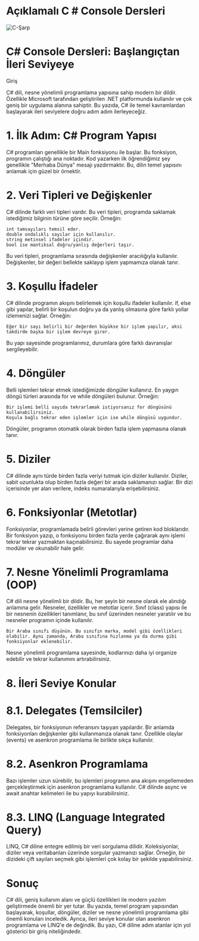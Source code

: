 #  Açıklamalı C # Console Dersleri
![C-Şarp](https://github.com/user-attachments/assets/f59f2684-befd-4646-9d72-8dc087ffa5a7)

# C# Console Dersleri: Başlangıçtan İleri Seviyeye
Giriş

C# dili, nesne yönelimli programlama yapısına sahip modern bir dildir. Özellikle Microsoft tarafından geliştirilen .NET platformunda kullanılır ve çok geniş bir uygulama alanına sahiptir. Bu yazıda, C# ile temel kavramlardan başlayarak ileri seviyelere doğru adım adım ilerleyeceğiz.
# 1. İlk Adım: C# Program Yapısı

C# programları genellikle bir Main fonksiyonu ile başlar. Bu fonksiyon, programın çalıştığı ana noktadır. Kod yazarken ilk öğrendiğimiz şey genellikle "Merhaba Dünya" mesajı yazdırmaktır. Bu, dilin temel yapısını anlamak için güzel bir örnektir.
# 2. Veri Tipleri ve Değişkenler

C# dilinde farklı veri tipleri vardır. Bu veri tipleri, programda saklamak istediğimiz bilginin türüne göre seçilir. Örneğin:

    int tamsayıları temsil eder.
    double ondalıklı sayılar için kullanılır.
    string metinsel ifadeler içindir.
    bool ise mantıksal doğru/yanlış değerleri taşır.

Bu veri tipleri, programlama sırasında değişkenler aracılığıyla kullanılır. Değişkenler, bir değeri bellekte saklayıp işlem yapmamıza olanak tanır.
# 3. Koşullu İfadeler

C# dilinde programın akışını belirlemek için koşullu ifadeler kullanılır. if, else gibi yapılar, belirli bir koşulun doğru ya da yanlış olmasına göre farklı yollar izlemenizi sağlar. Örneğin:

    Eğer bir sayı belirli bir değerden büyükse bir işlem yapılır, aksi takdirde başka bir işlem devreye girer.

Bu yapı sayesinde programlarımız, durumlara göre farklı davranışlar sergileyebilir.
# 4. Döngüler

Belli işlemleri tekrar etmek istediğimizde döngüler kullanırız. En yaygın döngü türleri arasında for ve while döngüleri bulunur. Örneğin:

    Bir işlemi belli sayıda tekrarlamak istiyorsanız for döngüsünü kullanabilirsiniz.
    Koşula bağlı tekrar eden işlemler için ise while döngüsü uygundur.

Döngüler, programın otomatik olarak birden fazla işlem yapmasına olanak tanır.
# 5. Diziler

C# dilinde aynı türde birden fazla veriyi tutmak için diziler kullanılır. Diziler, sabit uzunlukta olup birden fazla değeri bir arada saklamanızı sağlar. Bir dizi içerisinde yer alan verilere, indeks numaralarıyla erişebilirsiniz.
# 6. Fonksiyonlar (Metotlar)

Fonksiyonlar, programlamada belirli görevleri yerine getiren kod bloklarıdır. Bir fonksiyon yazıp, o fonksiyonu birden fazla yerde çağırarak aynı işlemi tekrar tekrar yazmaktan kaçınabilirsiniz. Bu sayede programlar daha modüler ve okunabilir hale gelir.
# 7. Nesne Yönelimli Programlama (OOP)

C# dili nesne yönelimli bir dildir. Bu, her şeyin bir nesne olarak ele alındığı anlamına gelir. Nesneler, özellikler ve metotlar içerir. Sınıf (class) yapısı ile bir nesnenin özellikleri tanımlanır, bu sınıf üzerinden nesneler yaratılır ve bu nesneler programın içinde kullanılır.

    Bir Araba sınıfı düşünün. Bu sınıfın marka, model gibi özellikleri olabilir. Aynı zamanda, Araba sınıfına hızlanma ya da durma gibi fonksiyonlar eklenebilir.

Nesne yönelimli programlama sayesinde, kodlarınızı daha iyi organize edebilir ve tekrar kullanımını artırabilirsiniz.
# 8. İleri Seviye Konular
# 8.1. Delegates (Temsilciler)

Delegates, bir fonksiyonun referansını taşıyan yapılardır. Bir anlamda fonksiyonları değişkenler gibi kullanmanıza olanak tanır. Özellikle olaylar (events) ve asenkron programlama ile birlikte sıkça kullanılır.
# 8.2. Asenkron Programlama

Bazı işlemler uzun sürebilir, bu işlemleri programın ana akışını engellemeden gerçekleştirmek için asenkron programlama kullanılır. C# dilinde async ve await anahtar kelimeleri ile bu yapıyı kurabilirsiniz.
# 8.3. LINQ (Language Integrated Query)

LINQ, C# diline entegre edilmiş bir veri sorgulama dilidir. Koleksiyonlar, diziler veya veritabanları üzerinde sorgular yazmanızı sağlar. Örneğin, bir dizideki çift sayıları seçmek gibi işlemleri çok kolay bir şekilde yapabilirsiniz.
# Sonuç

C# dili, geniş kullanım alanı ve güçlü özellikleri ile modern yazılım geliştirmede önemli bir yer tutar. Bu yazıda, temel program yapısından başlayarak, koşullar, döngüler, diziler ve nesne yönelimli programlama gibi önemli konuları inceledik. Ayrıca, ileri seviye konular olan asenkron programlama ve LINQ'e de değindik. Bu yazı, C# diline adım atanlar için yol gösterici bir giriş niteliğindedir.

